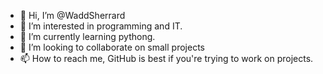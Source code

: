 - 👋 Hi, I’m @WaddSherrard
- 👀 I’m interested in programming and IT.
- 🌱 I’m currently learning pythong.
- 💞️ I’m looking to collaborate on small projects
- 📫 How to reach me, GitHub is best if you're trying to work on projects.

<!---
WaddSherrard/WaddSherrard is a ✨ special ✨ repository because its `README.md` (this file) appears on your GitHub profile.
You can click the Preview link to take a look at your changes.
--->
